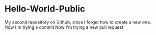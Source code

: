 # Hello-World-Public
My second repository on Github, since I forget how to create a new one.
Now I'm trying a commit
Now I'm trying a new pull request
